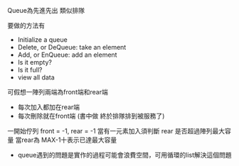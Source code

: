 Queue為先進先出 類似排隊

要做的方法有
* Initialize a queue
* Delete, or DeQueue: take an element
* Add, or EnQueue: add an element
* Is it empty?
* Is it full?
* view all data

可假想一陣列兩端為front端和rear端
* 每次加入都加在rear端
* 每次刪除就在front端 (書中做 終於排隊排到被服務了)

一開始佇列 front = -1, rear = -1
當有一元素加入須判斷 rear 是否超過陣列最大容量
當rear為 MAX-1十表示已達最大容量

* queue遇到的問題是實作的過程可能會浪費空間，可用循環的list解決這個問題